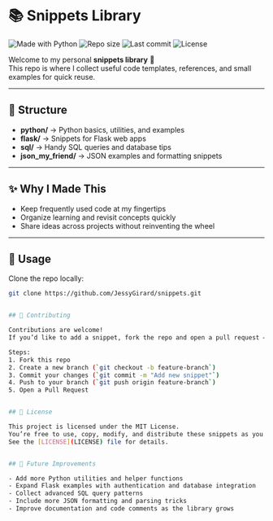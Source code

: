 # 📚 Snippets Library

![Made with Python](https://img.shields.io/badge/Made%20with-Python-3776AB?logo=python&logoColor=white)
![Repo size](https://img.shields.io/github/repo-size/JessyGirard/snippets)
![Last commit](https://img.shields.io/github/last-commit/JessyGirard/snippets)
![License](https://img.shields.io/badge/license-MIT-green)






Welcome to my personal **snippets library** 🎉  
This repo is where I collect useful code templates, references, and small examples for quick reuse.

---

## 📂 Structure

- **python/** → Python basics, utilities, and examples  
- **flask/** → Snippets for Flask web apps  
- **sql/** → Handy SQL queries and database tips  
- **json_my_friend/** → JSON examples and formatting snippets  

---

## ✨ Why I Made This

- Keep frequently used code at my fingertips  
- Organize learning and revisit concepts quickly  
- Share ideas across projects without reinventing the wheel  

---

## 🚀 Usage

Clone the repo locally:
```bash
git clone https://github.com/JessyGirard/snippets.git 


## 🤝 Contributing

Contributions are welcome!  
If you’d like to add a snippet, fork the repo and open a pull request — or simply suggest ideas in the issues tab.  

Steps:
1. Fork this repo
2. Create a new branch (`git checkout -b feature-branch`)
3. Commit your changes (`git commit -m "Add new snippet"`)
4. Push to your branch (`git push origin feature-branch`)
5. Open a Pull Request


## 📜 License

This project is licensed under the MIT License.  
You’re free to use, copy, modify, and distribute these snippets as you like.  
See the [LICENSE](LICENSE) file for details.


## 🔮 Future Improvements

- Add more Python utilities and helper functions
- Expand Flask examples with authentication and database integration
- Collect advanced SQL query patterns
- Include more JSON formatting and parsing tricks
- Improve documentation and code comments as the library grows

